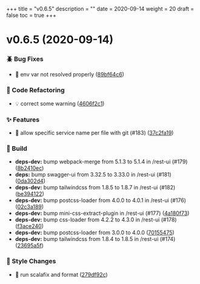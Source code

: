 +++
title = "v0.6.5"
description = ""
date = 2020-09-14
weight = 20
draft = false
toc = true
+++

# v0.6.5 (2020-09-14)

### :beetle: Bug Fixes

* 🐛 env var not resolved properly ([89bf64c6](https://github.com/UnisonUI/UnisonUI/commit/89bf64c69b37f7dda2d0704be5a13ddcb6dcf369))

### :ghost: Code Refactoring

* 💡 correct some warning ([4606f2c1](https://github.com/UnisonUI/UnisonUI/commit/4606f2c173f82d411dfe3bedbaefb8201ac994f4))

### :sparkles: Features

* 🎸 allow specific service name per file with git (#183) ([37c2fa19](https://github.com/UnisonUI/UnisonUI/commit/37c2fa191a22bb03ea660a72a33a1cf0ef695e63))

### :wrench: Build

* **deps-dev:** bump webpack-merge from 5.1.3 to 5.1.4 in /rest-ui (#179) ([8b2410ec](https://github.com/UnisonUI/UnisonUI/commit/8b2410ecc7757d2c34fe93e674bc51e37e33eba9))
* **deps:** bump swagger-ui from 3.32.5 to 3.33.0 in /rest-ui (#181) ([0da302d4](https://github.com/UnisonUI/UnisonUI/commit/0da302d42895746621189020d68d792740ebd409))
* **deps-dev:** bump tailwindcss from 1.8.5 to 1.8.7 in /rest-ui (#182) ([be394122](https://github.com/UnisonUI/UnisonUI/commit/be3941220bd6adea869e1ce30aef27ff68c20e15))
* **deps-dev:** bump postcss-loader from 4.0.0 to 4.0.1 in /rest-ui (#176) ([02c3a189](https://github.com/UnisonUI/UnisonUI/commit/02c3a189edb027a7dc90d7ea5d33107d0927f4e5))
* **deps-dev:** bump mini-css-extract-plugin in /rest-ui (#177) ([4a180f73](https://github.com/UnisonUI/UnisonUI/commit/4a180f7373d73de5c2954343c1e0bf5f04327421))
* **deps-dev:** bump css-loader from 4.2.2 to 4.3.0 in /rest-ui (#178) ([f3ace240](https://github.com/UnisonUI/UnisonUI/commit/f3ace24087e9f91aed4d5b0d03fe9bf9a3bb2d5b))
* **deps-dev:** bump postcss-loader from 3.0.0 to 4.0.0 ([70155475](https://github.com/UnisonUI/UnisonUI/commit/70155475f68bb46a2fe37c724f4347ab01f6788e))
* **deps-dev:** bump tailwindcss from 1.8.4 to 1.8.5 in /rest-ui (#174) ([23695a5f](https://github.com/UnisonUI/UnisonUI/commit/23695a5f6ea83d553324daf453bb270b9c4292a5))

### :art: Style Changes

* 💄 run scalafix and format ([279df92c](https://github.com/UnisonUI/UnisonUI/commit/279df92c0cd0cc7c0c48bb46ef384787be058746))

